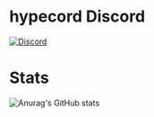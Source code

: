 # hypecord Discord
[![Discord](https://img.shields.io/discord/898766854552690789?label=hypecord&logo=discord&style=for-the-badge)](https://hypecord.de/discord)

# Stats
![Anurag's GitHub stats](https://github-readme-stats.vercel.app/api?username=Lndr2501&theme=tokyonight&show_icons=true)
<!-- ![Top Langs](https://github-readme-stats.vercel.app/api/top-langs/?username=Lndr2501&theme=tokyonight&show_icons=true) -->
